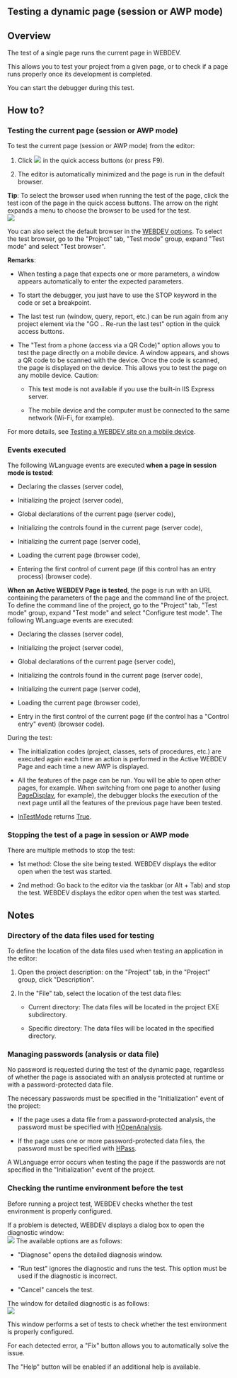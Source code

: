 


## Testing a dynamic page (session or AWP mode)
			



<a name="NOTE1"></a>
<a name="NOTE1_1"></a>


## Overview
<a name="overview_ELTTEXTE000230"></a>
The test of a single page runs the current page in WEBDEV.

This allows you to test your project from a given page, or to check if a page runs properly once its development is completed.

You can start the debugger during this test.

<a name="NOTE2"></a>
<a name="NOTE2_1"></a>


## How to?
<a name="how_ELTTEXTE000254"></a>


### Testing the current page (session or AWP mode)
<a name="testing_the_current_page_session_awp_mode_ELTPARAGRAPHE000022"></a>

To test the current page (session or AWP mode) from the editor: 

1. Click ![](https://doc.pcsoft.fr/en-US/images/image.awp?langid=3&name=ico_Go_Page_bl.gif) in the quick access buttons (or press F9).

2. The editor is automatically minimized and the page is run in the default browser.




**Tip**: To select the browser used when running the test of the page, click the test icon of the page in the quick access buttons. The arrow on the right expands a menu to choose the browser to be used for the test.<br>![](https://doc.pcsoft.fr/en-US/images/image.awp?langid=3&name=GO_PAGE_WB_deroule.gif)


You can also select the default browser in the [WEBDEV options](../Editeurs/2036001.md). 
To select the test browser, go to the "Project" tab, "Test mode" group, expand "Test mode" and select "Test browser".

**Remarks**:

- When testing a page that expects one or more parameters, a window appears automatically to enter the expected parameters.

- To start the debugger, you just have to use the STOP keyword in the code or set a breakpoint.

- The last test run (window, query, report, etc.) can be run again from any project element via the "GO .. Re-run the last test" option in the quick access buttons. 

- The "Test from a phone (access via a QR Code)" option allows you to test the page directly on a mobile device. A window appears, and shows a QR code to be scanned with the device. Once the code is scanned, the page is displayed on the device. This allows you to test the page on any mobile device. 
	Caution: 

	- This test mode is not available if you use the built-in IIS Express server. 

	- The mobile device and the computer must be connected to the same network (Wi-Fi, for example). 


For more details, see [Testing a WEBDEV site on a mobile device](../Editeurs/2019035.md). 



<a name="NOTE2_2"></a>


### Events executed
<a name="events_executed_ELTPARAGRAPHE000076"></a>

The following WLanguage events are executed **when a page in session mode is tested**:

- Declaring the classes (server code), 

- Initializing the project (server code), 

- Global declarations of the current page (server code), 

- Initializing the controls found in the current page (server code), 

- Initializing the current page (server code), 

- Loading the current page (browser code), 

- Entering the first control of current page (if this control has an entry process) (browser code).




**When an Active WEBDEV Page is tested**, the page is run with an URL containing the parameters of the page and the command line of the project. To define the command line of the project, go to the "Project" tab, "Test mode" group, expand "Test mode" and select "Configure test mode". The following WLanguage events are executed:

- Declaring the classes (server code), 

- Initializing the project (server code), 

- Global declarations of the current page (server code), 

- Initializing the controls found in the current page (server code), 

- Initializing the current page (server code), 

- Loading the current page (browser code), 

- Entry in the first control of the current page (if the control has a "Control entry" event) (browser code).




During the test:

- The initialization codes (project, classes, sets of procedures, etc.) are executed again each time an action is performed in the Active WEBDEV Page and each time a new AWP is displayed.

- All the features of the page can be run. You will be able to open other pages, for example. When switching from one page to another (using [PageDisplay](../WDLang2/3058008.md), for example), the debugger blocks the execution of the next page until all the features of the previous page have been tested.

- [InTestMode](../WDLang1/3013011.md) returns <u><u><u><u>True</u></u></u></u>.



<a name="NOTE2_3"></a>


### Stopping the test of a page in session or AWP mode
<a name="stopping_the_test_page_session_awp_mode_ELTPARAGRAPHE000128"></a>

There are multiple methods to stop the test:

- 1st method: Close the site being tested. WEBDEV displays the editor open when the test was started.

- 2nd method: Go back to the editor via the taskbar (or Alt + Tab) and stop the test. WEBDEV displays the editor open when the test was started.




<a name="NOTE3"></a>
<a name="NOTE3_1"></a>


## Notes
<a name="notes_ELTTEXTE000290"></a>


### Directory of the data files used for testing
<a name="directory_the_data_files_used_for_testing_ELTPARAGRAPHE000140"></a>

To define the location of the data files used when testing an application in the editor:

1. Open the project description: on the "Project" tab, in the "Project" group, click "Description".

2. In the "File" tab, select the location of the test data files:

	- Current directory: The data files will be located in the project EXE subdirectory.

	- Specific directory: The data files will be located in the specified directory.






<a name="NOTE3_2"></a>


### Managing passwords (analysis or data file)
<a name="managing_passwords_analysis_data_file_ELTPARAGRAPHE000165"></a>

No password is requested during the test of the dynamic page, regardless of whether the page is associated with an analysis protected at runtime or with a password-protected data file.

The necessary passwords must be specified in the "Initialization" event of the project:

- If the page uses a data file from a password-protected analysis, the password must be specified with [HOpenAnalysis](../WDLang4/3044106.md).

- If the page uses one or more password-protected data files, the password must be specified with [HPass](../WDLang4/3044108.md).




A WLanguage error occurs when testing the page if the passwords are not specified in the "Initialization" event of the project.


### Checking the runtime environment before the test
<a name="checking_the_runtime_environment_before_the_test_ELTPARAGRAPHE000327"></a>

Before running a project test, WEBDEV checks whether the test environment is properly configured.

If a problem is detected, WEBDEV displays a dialog box to open the diagnostic window: <br>![](https://doc.pcsoft.fr/en-US/images/image.awp?langid=3&name=wb_verifconfig.gif)
The available options are as follows: 

- "Diagnose" opens the detailed diagnosis window.

- "Run test" ignores the diagnostic and runs the test. This option must be used if the diagnostic is incorrect.

- "Cancel" cancels the test.




The window for detailed diagnostic is as follows:  <br>![](https://doc.pcsoft.fr/en-US/images/image.awp?langid=3&name=wb_verifconfig_detail.gif)


This window performs a set of tests to check whether the test environment is properly configured.

For each detected error, a "Fix" button allows you to automatically solve the issue.

The "Help" button will be enabled if an additional help is available.



